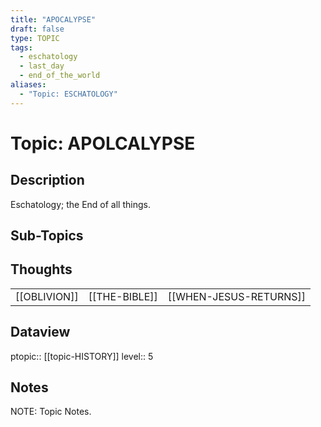 ```yaml
---
title: "APOCALYPSE"
draft: false
type: TOPIC
tags:
  - eschatology
  - last_day
  - end_of_the_world
aliases:
  - "Topic: ESCHATOLOGY"
---
```

# Topic: APOLCALYPSE
## Description
Eschatology; the End of all things.

## Sub-Topics


## Thoughts
|     |     |     |
| --- | --- | --- |
| [[OBLIVION]] | [[THE-BIBLE]] | [[WHEN-JESUS-RETURNS]] |

## Dataview
ptopic:: [[topic-HISTORY]]
level:: 5


## Notes
NOTE: Topic Notes.